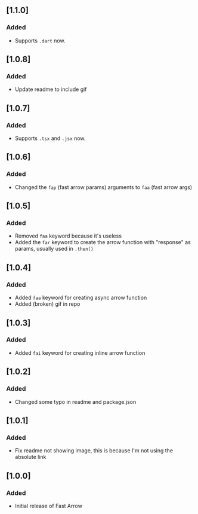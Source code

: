 ## [1.1.0]
### Added
- Supports `.dart` now.

## [1.0.8]
### Added
- Update readme to include gif

## [1.0.7]
### Added
- Supports `.tsx` and `.jsx` now.

## [1.0.6]
### Added
- Changed the `fap` (fast arrow params) arguments to `faa` (fast arrow args)

## [1.0.5]
### Added
- Removed `faa` keyword because it's useless
- Added the `far` keyword to create the arrow function with "response" as params, usually used in `.then()`

## [1.0.4]
### Added
- Added `faa` keyword for creating async arrow function
- Added (broken) gif in repo

## [1.0.3]
### Added
- Added `fai` keyword for creating inline arrow function

## [1.0.2]
### Added
- Changed some typo in readme and package.json

## [1.0.1]
### Added
- Fix readme not showing image, this is because I'm not using the absolute link

## [1.0.0]
### Added
- Initial release of Fast Arrow
